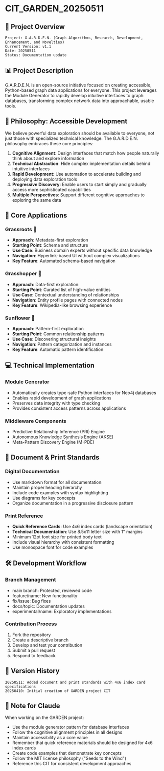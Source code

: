 # CIT_GARDEN_20250511

## 🌱 Project Overview

```
Project: G.A.R.D.E.N. (Graph Algorithms, Research, Development, Enhancement, and Novelties)
Current Version: v1.1
Date: 20250511
Status: Documentation update
```

## 📊 Project Description

G.A.R.D.E.N. is an open-source initiative focused on creating accessible, Python-based graph data applications for everyone. This project leverages the Module Generator to rapidly develop intuitive interfaces to graph databases, transforming complex network data into approachable, usable tools.

## 🧠 Philosophy: Accessible Development

We believe powerful data exploration should be available to everyone, not just those with specialized technical knowledge. The G.A.R.D.E.N. philosophy embraces these core principles:

1. **Cognitive Alignment**: Design interfaces that match how people naturally think about and explore information
2. **Technical Abstraction**: Hide complex implementation details behind intuitive interfaces
3. **Rapid Development**: Use automation to accelerate building and deploying data exploration tools
4. **Progressive Discovery**: Enable users to start simply and gradually access more sophisticated capabilities
5. **Multiple Perspectives**: Support different cognitive approaches to exploring the same data

## 🧩 Core Applications

### Grassroots 🌱
- **Approach**: Metadata-first exploration 
- **Starting Point**: Schema and structure
- **Use Case**: Business domain experts without specific data knowledge
- **Navigation**: Hyperlink-based UI without complex visualizations
- **Key Feature**: Automated schema-based navigation

### Grasshopper 🦗
- **Approach**: Data-first exploration
- **Starting Point**: Curated list of high-value entities
- **Use Case**: Contextual understanding of relationships
- **Navigation**: Entity profile pages with connected nodes
- **Key Feature**: Wikipedia-like browsing experience

### Sunflower 🌻
- **Approach**: Pattern-first exploration
- **Starting Point**: Common relationship patterns
- **Use Case**: Discovering structural insights
- **Navigation**: Pattern categorization and instances
- **Key Feature**: Automatic pattern identification

## 💻 Technical Implementation

### Module Generator
- Automatically creates type-safe Python interfaces for Neo4j databases
- Enables rapid development of graph applications
- Preserves data integrity with type checking
- Provides consistent access patterns across applications

### Middleware Components
- Predictive Relationship Inference (PRI) Engine
- Autonomous Knowledge Synthesis Engine (AKSE)
- Meta-Pattern Discovery Engine (M-PDE)

## 📄 Document & Print Standards

### Digital Documentation
- Use markdown format for all documentation
- Maintain proper heading hierarchy
- Include code examples with syntax highlighting
- Use diagrams for key concepts
- Organize documentation in a progressive disclosure pattern

### Print Reference
- **Quick Reference Cards**: Use 4x6 index cards (landscape orientation)
- **Technical Documentation**: Use 8.5x11 letter size with 1" margins
- Minimum 12pt font size for printed body text
- Include visual hierarchy with consistent formatting
- Use monospace font for code examples

## 🛠️ Development Workflow

### Branch Management
- main branch: Protected, reviewed code
- feature/name: New functionality
- fix/issue: Bug fixes
- docs/topic: Documentation updates
- experimental/name: Exploratory implementations

### Contribution Process
1. Fork the repository
2. Create a descriptive branch
3. Develop and test your contribution
4. Submit a pull request
5. Respond to feedback

## 📝 Version History

```
20250511: Added document and print standards with 4x6 index card specifications
20250410: Initial creation of GARDEN project CIT
```

## 🤖 Note for Claude

When working on the GARDEN project:
- Use the module generator pattern for database interfaces
- Follow the cognitive alignment principles in all designs
- Maintain accessibility as a core value
- Remember that quick reference materials should be designed for 4x6 index cards
- Create code examples that demonstrate key concepts
- Follow the MIT license philosophy ("Seeds to the Wind")
- Reference this CIT for consistent development approaches